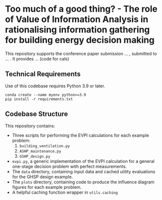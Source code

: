# Too much of a good thing? - The role of Value of Information Analysis in rationalising information gathering for building energy decision making

This repository supports the conference paper submission ... , submitted to ... . It provides ... (code for cals)

## Technical Requirements

Use of this codebase requires Python 3.9 or later.

```
conda create --name myenv python>=3.9
pip install -r requirements.txt
```

## Codebase Structure

This repository contains:

- Three scripts for performing the EVPI calculations for each example problem:
    1. `building_ventilation.py`
    2. `ASHP_maintenance.py`
    3. `GSHP_design.py`
- `evpi.py`, a generic implementation of the EVPI calculation for a general one-stage decision problem with perfect measurements.
- The `data` directory, containing input data and cached utility evaluations for the GHSP design example.
- The `plots` directory, containing code to produce the influence diagram figures for each example problem.
- A helpful caching function wrapper in `utils.caching`